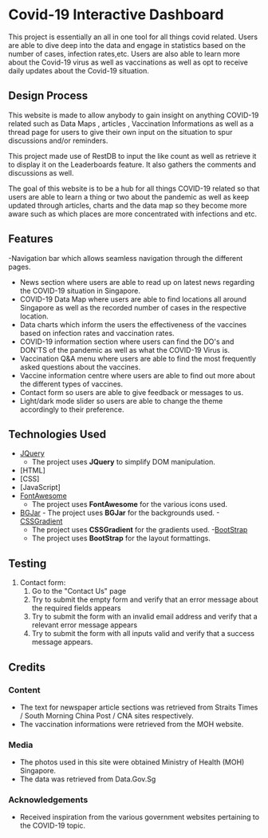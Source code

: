 # Covid-19 Interactive Dashboard

This project is essentially an all in one tool for all things covid related. Users are able to dive deep into the data and engage in statistics based on the number of cases, infection rates,etc. Users are also able to learn more about the Covid-19 virus as well as vaccinations as well as opt to receive daily updates about the Covid-19 situation.
 
## Design Process
 
This website is made to allow anybody to gain insight on anything COVID-19 related such as Data Maps , articles , Vaccination Informations as well as a thread page for users to give their own input on the situation to spur discussions and/or reminders.

This project made use of RestDB to input the like count as well as retrieve it to display it on the Leaderboards feature. It also gathers the comments and discussions as well.

The goal of this website is to be a hub for all things COVID-19 related so that users are able to learn a thing or two about the pandemic as well as keep updated through articles, charts and the data map so they become more aware such as which places are more concentrated with infections and etc.

## Features

-Navigation bar which allows seamless navigation through the different pages.
- News section where users are able to read up on latest news regarding the COVID-19 situation in Singapore.
- COVID-19 Data Map where users are able to find locations all around Singapore as well as the recorded number of cases in the respective location.
- Data charts which inform the users the effectiveness of the vaccines based on infection rates and vaccination rates.
- COVID-19 information section where users can find the DO's and DON'TS of the pandemic as well as what the COVID-19 Virus is.
- Vaccination Q&A menu where users are able to find the most frequently asked questions about the vaccines.
- Vaccine information centre where users are able to find out more about the different types of vaccines. 
- Contact form so users are able to give feedback or messages to us.
- Light/dark mode slider so users are able to change the theme accordingly to their preference.
 
## Technologies Used

- [JQuery](https://jquery.com)
    - The project uses **JQuery** to simplify DOM manipulation.
- [HTML]
- [CSS]
- [JavaScript]
- [FontAwesome](https://fontawesome.com/versions)
    - The project uses **FontAwesome** for the various icons used.
- [BGJar](https://bgjar.com/)
      - The project uses **BGJar** for the backgrounds used.
-[CSSGradient](https://cssgradient.io/color-shades/)
     - The project uses **CSSGradient** for the gradients used.
-[BootStrap](https://getbootstrap.com/)
     - The project uses **BootStrap** for the layout formattings.
    
## Testing
1. Contact form:
    1. Go to the "Contact Us" page
    2. Try to submit the empty form and verify that an error message about the required fields appears
    3. Try to submit the form with an invalid email address and verify that a relevant error message appears
    4. Try to submit the form with all inputs valid and verify that a success message appears.



## Credits

### Content
- The text for newspaper article sections was retrieved from Straits Times / South Morning China Post / CNA sites respectively.
- The vaccination informations were retrieved from the MOH website.

### Media
- The photos used in this site were obtained Ministry of Health (MOH) Singapore.
- The data was retrieved from Data.Gov.Sg

### Acknowledgements
- Received inspiration from the various government websites pertaining to the COVID-19 topic.
